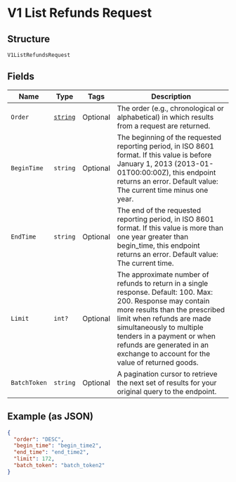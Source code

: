 
# V1 List Refunds Request

## Structure

`V1ListRefundsRequest`

## Fields

| Name | Type | Tags | Description |
|  --- | --- | --- | --- |
| `Order` | [`string`](/doc/models/sort-order.md) | Optional | The order (e.g., chronological or alphabetical) in which results from a request are returned. |
| `BeginTime` | `string` | Optional | The beginning of the requested reporting period, in ISO 8601 format. If this value is before January 1, 2013 (2013-01-01T00:00:00Z), this endpoint returns an error. Default value: The current time minus one year. |
| `EndTime` | `string` | Optional | The end of the requested reporting period, in ISO 8601 format. If this value is more than one year greater than begin_time, this endpoint returns an error. Default value: The current time. |
| `Limit` | `int?` | Optional | The approximate number of refunds to return in a single response. Default: 100. Max: 200. Response may contain more results than the prescribed limit when refunds are made simultaneously to multiple tenders in a payment or when refunds are generated in an exchange to account for the value of returned goods. |
| `BatchToken` | `string` | Optional | A pagination cursor to retrieve the next set of results for your<br>original query to the endpoint. |

## Example (as JSON)

```json
{
  "order": "DESC",
  "begin_time": "begin_time2",
  "end_time": "end_time2",
  "limit": 172,
  "batch_token": "batch_token2"
}
```

